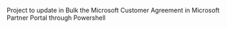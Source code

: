 Project to update in Bulk the Microsoft Customer Agreement in Microsoft Partner Portal through Powershell

